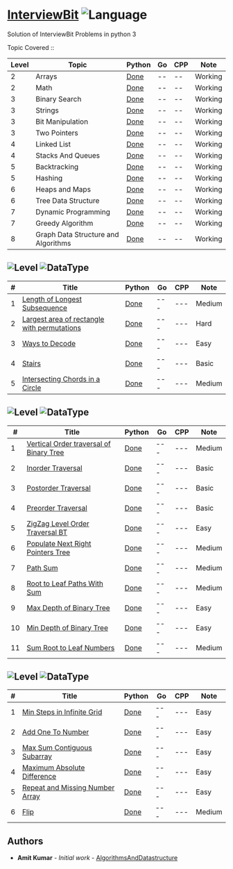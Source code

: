# [InterviewBit](https://www.interviewbit.com/courses/programming/) ![Language](https://img.shields.io/badge/language-Python-orange.svg)

Solution of InterviewBit Problems in python 3

Topic Covered ::

|  Level  | Topic         | Python          | Go              | CPP          | Note|
|-----|---------------- | --------------- | --------------- |--------------|-----|
2 | Arrays | [Done](./Python/Arrays) | -- | -- | Working
2 | Math | [Done](./Python/Math) | -- | -- | Working
3 | Binary Search | [Done](./Python/BinarySearch) | -- | -- | Working
3 | Strings | [Done](./Python/Strings) | -- | -- | Working
3 | Bit Manipulation | [Done](./Python/BitManipulation) | -- | -- | Working
3 | Two Pointers | [Done](./Python/TwoPointers) | -- | -- | Working
4 | Linked List | [Done](./Python/LinkedList) | -- | -- | Working
4 | Stacks And Queues | [Done](./Python/StacksAndQueues) | -- | -- | Working
5 | Backtracking | [Done](./Python/Backtracking) | -- | -- | Working
5 | Hashing | [Done](./Python/Hashing) | -- | -- | Working
6 | Heaps and Maps | [Done](./Python/HeapsAndMaps) | -- | -- | Working
6 | Tree Data Structure | [Done](./Python/TreeDataStructure) | -- | -- | Working
7 | Dynamic Programming | [Done](./Python/DynamicProgramming) | -- | -- | Working
7 | Greedy Algorithm | [Done](./Python/GreedyAlgorithm) | -- | -- | Working
8 | Graph Data Structure and Algorithms | [Done](./Python/GraphDataStructureAlgorithms) | -- | -- | Working


## ![Level](https://img.shields.io/badge/level-VII-brightgreen.svg) ![DataType](https://img.shields.io/badge/Dynamic-Programming-red.svg)
|  #  | Title           | Python          | Go              | CPP          | Note|
|-----|---------------- | --------------- | --------------- |--------------|-----|
1 | [Length of Longest Subsequence](https://www.interviewbit.com/problems/length-of-longest-subsequence/) | [Done](./Python/DynamicProgramming/SimpleArrayDP/Length%20of%20Longest%20Subsequence.py) | --- | --- | Medium
2 | [Largest area of rectangle with permutations](https://www.interviewbit.com/problems/largest-area-of-rectangle-with-permutations/) | [Done](./Python/DynamicProgramming/SimpleArrayDP/Largest%20area%20of%20rectangle%20with%20permutations.py) | --- | --- | Hard
3 | [Ways to Decode](https://www.interviewbit.com/problems/ways-to-decode/) | [Done](./Python/DynamicProgramming/SimpleArrayDP/Ways%20to%20Decode.py) | --- | --- | Easy
4 | [Stairs](https://www.interviewbit.com/problems/stairs/) | [Done](./Python/DynamicProgramming/SimpleArrayDP/Stairs.py) | --- | --- | Basic
5 | [Intersecting Chords in a Circle](https://www.interviewbit.com/problems/intersecting-chords-in-a-circle/) | [Done](./Python/DynamicProgramming/SimpleArrayDP/Intersecting%20Chords%20in%20a%20Circle.py) | --- | --- | Medium



## ![Level](https://img.shields.io/badge/level-VI-brightgreen.svg) ![DataType](https://img.shields.io/badge/DATA%20Type-Tree%20Data%20Structure-red.svg)
|  #  | Title           | Python          | Go              | CPP          | Note|
|-----|---------------- | --------------- | --------------- |--------------|-----|
1 | [Vertical Order traversal of Binary Tree](https://www.interviewbit.com/problems/vertical-order-traversal-of-binary-tree/) | [Done](./Python/TreeDataStructure/Traversal/Vertical%20Order%20traversal%20of%20Binary%20Tree.py) | --- | --- | Medium
2 | [Inorder Traversal](https://www.interviewbit.com/problems/inorder-traversal/) | [Done](./Python/TreeDataStructure/Traversal/Inorder%20Traversal.py) | --- | --- | Basic
3 | [Postorder Traversal](https://www.interviewbit.com/problems/postorder-traversal/) | [Done](./Python/TreeDataStructure/Traversal/postorder%20traversal.py) | --- | --- | Basic
4 | [Preorder Traversal](https://www.interviewbit.com/problems/preorder-traversal/) | [Done](./Python/TreeDataStructure/Traversal/Preorder%20Traversal.py) | --- | --- | Basic
5 | [ZigZag Level Order Traversal BT](https://www.interviewbit.com/problems/zigzag-level-order-traversal-bt/) | [Done](./Python/TreeDataStructure/LevelOrder/ZigZag%20Level%20Order%20Traversal%20BT.py) | --- | --- | Easy
6 | [Populate Next Right Pointers Tree](https://www.interviewbit.com/problems/populate-next-right-pointers-tree/) | [Done](./Python/TreeDataStructure/LevelOrder/Populate%20Next%20Right%20Pointers%20Tree.py) | --- | --- | Medium
7 | [Path Sum](https://www.interviewbit.com/problems/path-sum/) | [Done](./Python/TreeDataStructure/RootToLeaf/Path%20Sum.py) | --- | --- | Medium
8 | [Root to Leaf Paths With Sum](https://www.interviewbit.com/problems/root-to-leaf-paths-with-sum/) | [Done](./Python/TreeDataStructure/RootToLeaf/Root%20to%20Leaf%20Paths%20With%20Sum.py) | --- | --- | Medium
9 | [Max Depth of Binary Tree](https://www.interviewbit.com/problems/max-depth-of-binary-tree/) | [Done](./Python/TreeDataStructure/RootToLeaf/Max%20Depth%20of%20Binary%20Tree.py) | --- | --- | Easy
10 | [Min Depth of Binary Tree](https://www.interviewbit.com/problems/min-depth-of-binary-tree/) | [Done](./Python/TreeDataStructure/RootToLeaf/Min%20Depth%20of%20Binary%20Tree.py) | --- | --- | Easy
11 | [Sum Root to Leaf Numbers](https://www.interviewbit.com/problems/sum-root-to-leaf-numbers/) | [Done](./Python/TreeDataStructure/RootToLeaf/Sum%20Root%20to%20Leaf%20Numbers.py) | --- | --- | Medium


## ![Level](https://img.shields.io/badge/Level-II-brightgreen.svg?longCache=true&Level=VI) ![DataType](https://img.shields.io/badge/DATA%20Type-Array-red.svg)
|  #  | Title           | Python          | Go              | CPP          | Note|
|-----|---------------- | --------------- | --------------- |--------------|-----|
1 | [Min Steps in Infinite Grid](https://www.interviewbit.com/problems/min-steps-in-infinite-grid/) | [Done](./Python/Arrays/ArrayMath/Min%20Steps%20in%20Infinite%20Grid.py) | --- | ---| Easy
2 | [Add One To Number](https://www.interviewbit.com/problems/add-one-to-number/) | [Done](./Python/Arrays/ArrayMath/Add%20One%20To%20Number.py) | --- | ---| Easy
3 | [Max Sum Contiguous Subarray](https://www.interviewbit.com/problems/max-sum-contiguous-subarray/) | [Done](./Python/Arrays/ArrayMath/Max%20Sum%20Contiguous%20Subarray.py) | --- | ---| Easy
4 | [Maximum Absolute Difference](https://www.interviewbit.com/problems/maximum-absolute-difference/) | [Done](./Python/Arrays/ArrayMath/Maximum%20Absolute%20Difference.py) | --- | ---| Easy
5 | [Repeat and Missing Number Array](https://www.interviewbit.com/problems/repeat-and-missing-number-array/) | [Done](./Python/Arrays/ArrayMath/Repeat%20and%20Missing%20Number%20Array.py) | --- | ---| Easy
6 | [Flip](https://www.interviewbit.com/problems/flip/) | [Done](./Python/Arrays/ArrayMath/flip.py) | --- | ---| Medium
## Authors
* **Amit Kumar** - *Initial work* - [AlgorithmsAndDatastructure](https://github.com/rsamit26/AlgorithmsAndDatastructure)
